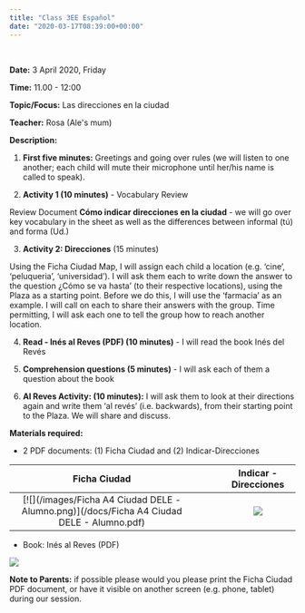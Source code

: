 ```yaml
---
title: "Class 3EE Español"
date: "2020-03-17T08:39:00+00:00"
---
```


&nbsp;

**Date:** 3 April 2020, Friday

**Time:** 11.00 - 12:00

**Topic/Focus:** Las direcciones en la ciudad

**Teacher:** Rosa (Ale's mum)

**Description:**
1. **First five minutes:** Greetings and going over rules (we will listen to one another; each child will mute their microphone until her/his name is called to speak).

2. **Activity 1 (10 minutes)** - Vocabulary Review

Review Document **Cómo indicar direcciones en la ciudad** - we will go over key vocabulary in the sheet as well as the differences between informal (tú) and forma (Ud.)

3. **Activity 2: Direcciones** (15 minutes)

Using the Ficha Ciudad Map, I will assign each child a location (e.g. ‘cine’, ‘peluqueria’, ‘universidad’). I will ask them each to write down the answer to the question ¿Cómo se va hasta’ (to their respective locations), using the Plaza as a starting point. Before we do this, I will use the ‘farmacia’ as an example. I will call on each to share their answers with the group. Time permitting, I will ask each one to tell the group how to reach another location.

4. **Read - Inés al Reves (PDF) (10 minutes)** - I will read the book Inés del Revés 

5. **Comprehension questions (5 minutes)** - I will ask each of them a question about the book

6. **Al Reves Activity: (10 minutes):** I will ask them to look at their directions again and write them ‘al revés’ (i.e. backwards), from their starting point to the Plaza. We will share and discuss.

**Materials required:**

* 2 PDF documents: (1) Ficha Ciudad and (2) Indicar-Direcciones

**Ficha Ciudad** | &nbsp; &nbsp; | &nbsp; &nbsp; | **Indicar - Direcciones**
:---: | :---: | :---: | :---:
[![](/images/Ficha A4 Ciudad DELE - Alumno.png)](/docs/Ficha A4 Ciudad DELE - Alumno.pdf) | &nbsp; &nbsp; | &nbsp; &nbsp; | [![](/images/indicar-direcciones.png)](/docs/indicar-direcciones.pdf)

* Book: Inés al Reves (PDF)

[![](/images/inesdelreves.png)](/docs/inesdelreves.pdf)

**Note to Parents:** if possible please would you please print the Ficha Ciudad PDF document, or have it visible on another screen (e.g. phone, tablet) during our session.

<br/>
<br/>


 